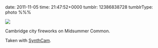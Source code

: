 date: 2011-11-05
time: 21:47:52+0000
tumblr: 12386838728
tumblrType: photo
%%%

![](tumblr_lu7j7s2pM51qbnvjco1_500.jpg)

Cambridge city fireworks on Midsummer Common. 

Taken with [SynthCam](http://sites.google.com/site/marclevoy/).
